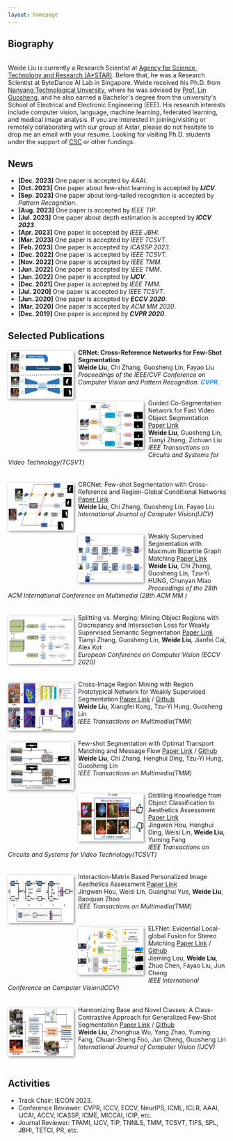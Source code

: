 ```yaml
---
layout: homepage
---
```


## Biography
<br />
Weide Liu is currently a Research Scientist at <a href="https://www.a-star.edu.sg/">Agency for Science, Technology and Research (A*STAR)</a>. Before that, he was a Research Scientist at ByteDance AI Lab in Singapore. 
Weide received his Ph.D. from <a href="https://www.ntu.edu.sg/">Nanyang Technological Unversity</a>, where he was advised by <a href="https://guosheng.github.io/">Prof. Lin Guosheng</a>, and he also earned a Bachelor's degree from the university's School of Electrical and Electronic Engineering (EEE). 
His research interests include computer vision, language, machine learning, federated learning, and medical image analysis. 
If you are interested in joining/visiting or remotely collaborating with our group at Astar, please do not hesitate to drop me an email with your resume. Looking for visiting Ph.D. students under the support of <a href="https://www.csc.edu.cn/chuguo">CSC</a> or other fundings.
<br />


## News
- **[Dec. 2023]** One paper is accepted by *AAAI*. 
- **[Oct. 2023]** One paper about few-shot learning is accepted by ***IJCV***. 
- **[Sep. 2023]** One paper about long-tailed recognition is accepted by *Pattern Recognition*.
- **[Aug. 2023]** One paper is accepted by *IEEE TIP*.
- **[Jul. 2023]** One paper about depth estimation is accepted by ***ICCV 2023***.
- **[Apr. 2023]** One paper is accepted by *IEEE JBHI*.
- **[Mar. 2023]** One paper is accepted by *IEEE TCSVT*.
- **[Feb. 2023]** One paper is accepted by *ICASSP 2023*.
- **[Dec. 2022]** One paper is accepted by *IEEE TCSVT*.
- **[Nov. 2022]** One paper is accepted by *IEEE TMM*.
- **[Jun. 2022]** One paper is accepted by *IEEE TMM*.
- **[Jun. 2022]** One paper is accepted by ***IJCV***.
- **[Dec. 2021]** One paper is accepted by *IEEE TMM*.
- **[Jul. 2020]** One paper is accepted by *IEEE TCSVT*.
- **[Jun. 2020]** One paper is accepted by ***ECCV 2020***.
- **[Mar. 2020]** One paper is accepted by *ACM MM 2020*.
- **[Dec. 2019]** One paper is accepted by ***CVPR 2020***.



## Selected Publications
[comment]: <>
<div class="paper">
  <div class="teaser" style="float:left;width:30%;margin: 5px 10px 10px 0;"><img src="images/crnet.png" width="180" height="110" style="box-shadow:2px 2px 6px #888888"/></div>
<p><strong>CRNet: Cross-Reference Networks for Few-Shot Segmentation</strong>
<br />
<strong>Weide Liu</strong>, Chi Zhang, Guosheng Lin, Fayao Liu
<br />
<em>Proceedings of the IEEE/CVF Conference on Computer Vision and Pattern Recognition. <strong><i style="color:#1e90ff">CVPR</i></strong>.</em>
<br />
<br />
</p>
</div>

[comment]: <>
<div class="paper">
  <div class="teaser" style="float:left;width:30%;margin: 5px 10px 10px 0;"><img src="images/video.png" width="180" height="110" style="box-shadow:2px 2px 6px #888888"/></div>
<div class="paper">Guided Co-Segmentation Network for Fast Video Object Segmentation
                      <a href="https://dr.ntu.edu.sg/bitstream/10356/151820/2/TCSVT_Final_v2.pdf">Paper Link</a> </div>
                    <div class="author">
                         <strong>Weide Liu</strong>, Guosheng Lin, Tianyi Zhang, Zichuan Liu
                    </div>
                    <div class="conf"><em>IEEE Transactions on Circuits and Systems for Video Technology(TCSVT)</em></div>
<br />
<br />
</div>

[comment]: <>
<div class="paper">
  <div class="teaser" style="float:left;width:30%;margin: 5px 10px 10px 0;"><img src="images/crcnet.png" width="180" height="110" style="box-shadow:2px 2px 6px #888888"/></div>
<div class="paper">CRCNet: Few-shot Segmentation with Cross-Reference and Region-Global Conditional Networks
                      <a href="https://link.springer.com/article/10.1007/s11263-022-01677-7">Paper Link</a>
                    </div>
                    <div class="author">
                        <strong>Weide Liu</strong>, Chi Zhang, Guosheng Lin, Fayao Liu
                    </div>
                  <div class="conf"><em>International Journal of Computer Vision(IJCV)</em></div>
<br />
<br />
</div>

[comment]: <>
<div class="paper">
  <div class="teaser" style="float:left;width:30%;margin: 5px 10px 10px 0;"><img src="images/MBMNet.png" width="180" height="110" style="box-shadow:2px 2px 6px #888888"/></div>
<div class="paper">Weakly Supervised Segmentation with Maximum Bipartite Graph Matching
                      <a href="https://dl.acm.org/doi/abs/10.1145/3394171.3413652">Paper Link</a> </div>
                    <div class="author">
                        <strong>Weide Liu</strong>, Chi Zhang, Guosheng Lin, Tzu-Yi HUNG, Chunyan Miao
                    </div>
                    <div class="conf"><em>Proceedings of the 28th ACM International Conference on Multimedia (28th ACM MM )</em></div>
<br />
<br />
</div>


[comment]: <>
<div class="paper">
  <div class="teaser" style="float:left;width:30%;margin: 5px 10px 10px 0;"><img src="images/split.png" width="180" height="110" style="box-shadow:2px 2px 6px #888888"/></div>
<div class="paper">Splitting vs. Merging: Mining Object Regions with Discrepancy and Intersection Loss for Weakly Supervised Semantic Segmentation
                      <a href="https://www.ecva.net/papers/eccv_2020/papers_ECCV/papers/123670664.pdf">Paper Link</a> </div>
                    <div class="author">
                        Tianyi Zhang, Guosheng Lin, <strong>Weide Liu</strong>, Jianfei Cai, Alex Kot
                    </div>
                    <div class="conf"><em>European Conference on Computer Vision (ECCV 2020)</em></div>
<br />
<br />
</div>

[comment]: <>
<div class="paper">
  <div class="teaser" style="float:left;width:30%;margin: 5px 10px 10px 0;"><img src="images/rpnet.png" width="180" height="110" style="box-shadow:2px 2px 6px #888888"/></div>
<div class="paper">Cross-Image Region Mining with Region Prototypical Network for Weakly Supervised Segmentation
                      <a href="https://arxiv.org/pdf/2108.07413">Paper Link</a> /  <a href="https://github.com/liuweide01/RPNet-Weakly-Supervised-Segmentation">Github</a> 
                    </div>
                    <div class="author">
                        <strong>Weide Liu</strong>,  Xiangfei Kong, Tzu-Yi Hung, Guosheng Lin
                    </div>
                  <div class="conf"><em>IEEE Transactions on Multimedia(TMM)</em></div>
<br />
<br />
</div>


[comment]: <>
<div class="paper">
  <div class="teaser" style="float:left;width:30%;margin: 5px 10px 10px 0;"><img src="images/cmnet.png" width="180" height="110" style="box-shadow:2px 2px 6px #888888"/></div>
<div class="paper">Few-shot Segmentation with Optimal Transport Matching and Message Flow
                      <a href="https://arxiv.org/pdf/2108.08518">Paper Link</a> /  <a href="https://github.com/liuweide01/CM-Net-Few-shot-Segmentation">Github</a>
                    </div>
                    <div class="author">
                        <strong>Weide Liu</strong>, Chi Zhang, Henghui Ding, Tzu-Yi Hung, Guosheng Lin
                    </div>
                  <div class="conf"><em>IEEE Transactions on Multimedia(TMM)</em></div>
<br />
<br />
</div>

[comment]: <>
<div class="paper">
  <div class="teaser" style="float:left;width:30%;margin: 5px 10px 10px 0;"><img src="images/distilling.png" width="180" height="110" style="box-shadow:2px 2px 6px #888888"/></div>
<div class="paper">Distilling Knowledge from Object Classification to Aesthetics Assessment
                      <a href="https://arxiv.org/pdf/2206.00809">Paper Link</a>
                    </div>
                    <div class="author">
                        Jingwen Hou, Henghui Ding, Weisi Lin, <strong>Weide Liu</strong>, Yuming Fang
                    </div>
                  <div class="conf"><em>IEEE Transactions on Circuits and Systems for Video Technology(TCSVT)</em></div>
<br />
<br />
</div>

[comment]: <>
<div class="paper">
  <div class="teaser" style="float:left;width:30%;margin: 5px 10px 10px 0;"><img src="images/Interaction.png" width="180" height="110" style="box-shadow:2px 2px 6px #888888"/></div>
<div class="paper">Interaction-Matrix Based Personalized Image Aesthetics Assessment
                      <a href="https://ieeexplore.ieee.org/document/9817633">Paper Link</a>
                    </div>
                    <div class="author">
                        Jingwen Hou, Weisi Lin, Guanghui Yue, <strong>Weide Liu</strong>, Baoquan Zhao
                    </div>
                  <div class="conf"><em>IEEE Transactions on Multimedia(TMM)</em></div>
<br />
<br />
</div>


[comment]: <>
<div class="paper">
  <div class="teaser" style="float:left;width:30%;margin: 5px 10px 10px 0;"><img src="images/ELFNet.PNG" width="180" height="110" style="box-shadow:2px 2px 6px #888888"/></div>
<div class="paper">ELFNet: Evidential Local-global Fusion for Stereo Matching
                      <a href="https://arxiv.org/pdf/2308.00728">Paper Link</a> /  <a href="https://github.com/jimmy19991222/ELFNet/tree/main">Github</a> 
                    </div>
                    <div class="author">
                        Jieming Lou, <strong>Weide Liu</strong>, Zhuo Chen, Fayao Liu, Jun Cheng
                    </div>
                  <div class="conf"><em>IEEE International Conference on Computer Vision(ICCV)</em></div>
<br />
<br />
</div>




[comment]: <>
<div class="paper">
  <div class="teaser" style="float:left;width:30%;margin: 5px 10px 10px 0;"><img src="images/Harmonizing_Few.JPG" width="180" height="110" style="box-shadow:2px 2px 6px #888888"/></div>
<div class="paper">Harmonizing Base and Novel Classes: A Class-Contrastive Approach for Generalized Few-Shot Segmentation
                      <a href="https://link.springer.com/article/10.1007/s11263-023-01939-y">Paper Link</a> /  <a href="https://github.com/liuweide01/HBNC">Github</a> 
                    </div>
                    <div class="author">
                        <strong>Weide Liu</strong>, Zhonghua Wu, Yang Zhao, Yuming Fang, Chuan-Sheng Foo, Jun Cheng, Guosheng Lin
                    </div>
                  <div class="conf"><em> International Journal of Computer Vision (IJCV)</em></div>
<br />
<br />
</div>



<!-- ## Activities -->
<div id="Activities">
                <h2>Activities</h2>
                <ul>
                    <li>Track Chair: IECON 2023.</li>
                    <li>Conference Reviewer: CVPR, ICCV, ECCV, NeurIPS, ICML, ICLR, AAAI, IJCAI, ACCV, ICASSP, ICME, MICCAI, ICIP, etc.</li>
                    <li>Journal Reviewer: TPAMI, IJCV, TIP, TNNLS, TMM, TCSVT, TIFS, SPL, JBHI, TETCI, PR, etc.</li>
                </ul>
            </div>
